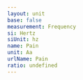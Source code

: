 ```yaml
---
layout: unit
base: false
measurement: Frequency
si: Hertz
siUnit: hz
name: Pain
unit: Aa
urlName: Pain
ratio: undefined
---
```

